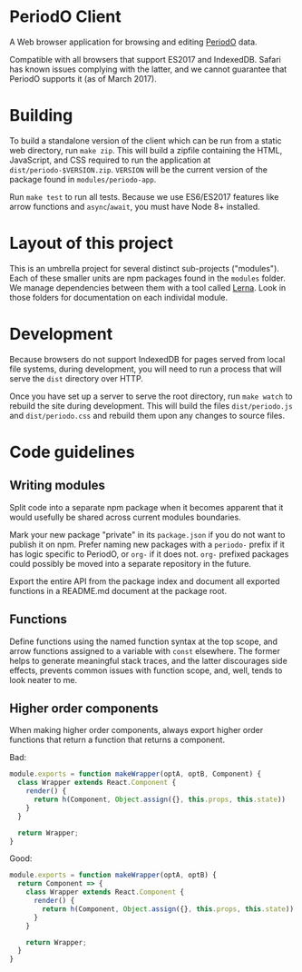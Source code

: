 # PeriodO Client

A Web browser application for browsing and editing [PeriodO](http://perio.do/) data.

Compatible with all browsers that support ES2017 and IndexedDB. Safari has known issues complying with the latter, and we cannot guarantee that PeriodO supports it (as of March 2017).


# Building

To build a standalone version of the client which can be run from a static web directory, run `make zip`. This will build a zipfile containing the HTML, JavaScript, and CSS required to run the application at `dist/periodo-$VERSION.zip`. `VERSION` will be the current version of the package found in `modules/periodo-app`.

Run `make test` to run all tests. Because we use ES6/ES2017 features like arrow functions and `async`/`await`, you must have Node 8+ installed.


# Layout of this project

This is an umbrella project for several distinct sub-projects ("modules"). Each of these smaller units are npm packages found in the `modules` folder. We manage dependencies between them with a tool called [Lerna](https://lernajs.io/). Look in those folders for documentation on each individal module.


# Development

Because browsers do not support IndexedDB for pages served from local file systems, during development, you will need to run a process that will serve the `dist` directory over HTTP.

Once you have set up a server to serve the root directory, run `make watch` to rebuild the site during development. This will build the files `dist/periodo.js` and `dist/periodo.css` and rebuild them upon any changes to source files.


# Code guidelines

## Writing modules

Split code into a separate npm package when it becomes apparent that it would usefully be shared across current modules boundaries.

Mark your new package "private" in its `package.json` if you do not want to publish it on npm. Prefer naming new packages with a `periodo-` prefix if it has logic specific to PeriodO, or `org-` if it does not. `org-` prefixed packages could possibly be moved into a separate repository in the future.

Export the entire API from the package index and document all exported functions in a README.md document at the package root.

## Functions

Define functions using the named function syntax at the top scope, and arrow functions assigned to a variable with `const` elsewhere. The former helps to generate meaningful stack traces, and the latter discourages side effects, prevents common issues with function scope, and, well, tends to look neater to me.

## Higher order components

When making higher order components, always export higher order functions that return a function that returns a component.

Bad:

```js
module.exports = function makeWrapper(optA, optB, Component) {
  class Wrapper extends React.Component {
    render() {
      return h(Component, Object.assign({}, this.props, this.state))
    }
  }

  return Wrapper;
}
```

Good:

```js
module.exports = function makeWrapper(optA, optB) {
  return Component => {
    class Wrapper extends React.Component {
      render() {
        return h(Component, Object.assign({}, this.props, this.state))
      }
    }

    return Wrapper;
  }
}
```
